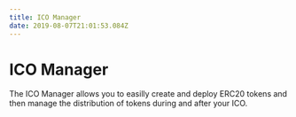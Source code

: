 ```yaml
---
title: ICO Manager
date: 2019-08-07T21:01:53.084Z
---
```

# ICO Manager

The ICO Manager allows you to easilly create and deploy ERC20 tokens and 
then manage the distribution of tokens during and after your ICO.
